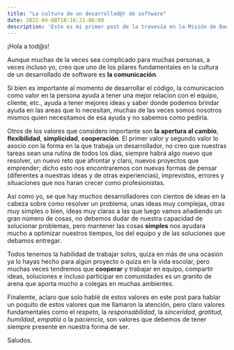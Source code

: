 ```yaml
---
title: "La cultura de un desarrollad@r de software"
date: 2022-04-08T18:16:21-06:00
description: 'Este es mi primer post de la travesía en la Misión de Backend con Node JS de Launch X.'
---
```


¡Hola a tod@s!

Aunque muchas de la veces sea complicado para muchas personas, a veces incluso yo, creo que uno de los pilares fundamentales
en la cultura de un desarrollado de software es **la comunicación**.

Si bien es importante al momento de desarrollar el código, la comunicacion como valor en la persona ayuda a tener una mejor
relacion con el equipo, cliente, etc., ayuda a tener mejores ideas y saber donde podemos brindar ayuda en las areas que lo 
necesitan, muchas de las veces somos nosotros mismos quien necesitamos de esa ayuda y no sabemos como pedirla.

Otros de los valores que considero importante son **la apertura al cambio**, **flexibilidad**, **simplicidad**, **cooperación**.
El primer valor y segundo valor lo asocio con la forma en la que trabaja un desarrollador, no creo que nuestras tareas sean
una rutina de todos los días, siempre habrá algo nuevo que resolver, un nuevo reto que afrontar y claro, nuevos proyectos que
emprender; dicho esto nos encontraremos con nuevas formas de pensar (diferentes a nuestras ideas y de otras experiencias),
imprevistos, errores y situaciones que nos haran crecer como profesionistas.

Así como yo, se que hay muchos desarrolladores con cientos de ideas en la cabeza sobre como resolver un problema, unas ideas muy
complejas, otras muy simples o bien, ideas muy claras a las que luego vamos añadiendo un gran número de cosas, no debemos dudar
de nuestra capacidad de solucionar problemas, pero mantener las cosas **simples** nos ayudara mucho a optimizar nuestros tiempos,
los del equipo y de las soluciones que debamos entregar.

Todos tenemos la habilidad de trabajar solos, quiza en más de una ocasión ya lo hayas hecho para algún proyecto o quiza en la
vida escolar, pero muchas veces tendremos que **cooperar** y trabajar en equipo, compartir ideas, soluciones e incluso participar
en comunidades es un granito de arena que aporta mucho a colegas en muchas ambientes.

Finalemte, aclaro que solo hablé de estos valores en este post para hablar un poquito de estos valores que me llamaron la atención,
pero claro valores fundamentales como el *respeto*, la *responsabilidad*, la *sinceridad*, *gratitud*, *humildad*, *empatía* o la
*paciencia*, son valores que debemos de tener siempre presente en nuestra forma de ser.

Saludos.
